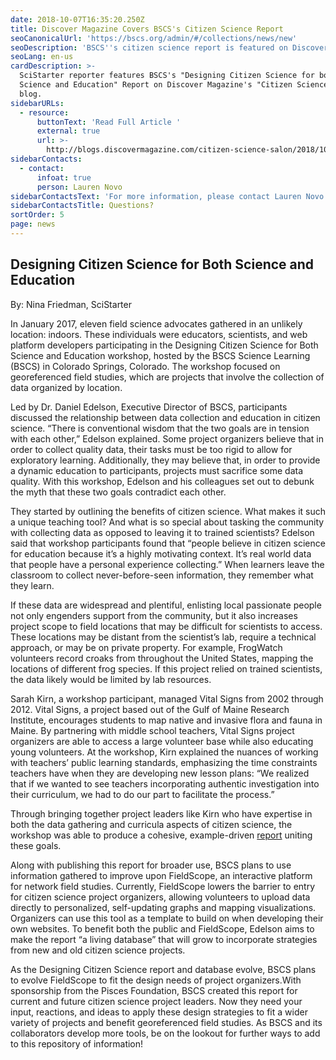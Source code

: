 ```yaml
---
date: 2018-10-07T16:35:20.250Z
title: Discover Magazine Covers BSCS's Citizen Science Report
seoCanonicalUrl: 'https://bscs.org/admin/#/collections/news/new'
seoDescription: 'BSCS''s citizen science report is featured on Discover Magazine blog. '
seoLang: en-us
cardDescription: >-
  SciStarter reporter features BSCS's "Designing Citizen Science for both
  Science and Education" Report on Discover Magazine's "Citizen Science Salon"
  blog. 
sidebarURLs:
  - resource:
      buttonText: 'Read Full Article '
      external: true
      url: >-
        http://blogs.discovermagazine.com/citizen-science-salon/2018/10/07/designing-citizen-science-for-both-science-and-education/#.XLn4-6eZOL8
sidebarContacts:
  - contact:
      infoat: true
      person: Lauren Novo
sidebarContactsText: 'For more information, please contact Lauren Novo.'
sidebarContactsTitle: Questions?
sortOrder: 5
page: news
---
```

## Designing Citizen Science for Both Science and Education

By: Nina Friedman, SciStarter

In January 2017, eleven field science advocates gathered in an unlikely location: indoors. These individuals were educators, scientists, and web platform developers participating in the Designing Citizen Science for Both Science and Education workshop, hosted by the BSCS Science Learning (BSCS) in Colorado Springs, Colorado. The workshop focused on georeferenced field studies, which are projects that involve the collection of data organized by location.

Led by Dr. Daniel Edelson, Executive Director of BSCS, participants discussed the relationship between data collection and education in citizen science. “There is conventional wisdom that the two goals are in tension with each other,” Edelson explained. Some project organizers believe that in order to collect quality data, their tasks must be too rigid to allow for exploratory learning. Additionally, they may believe that, in order to provide a dynamic education to participants, projects must sacrifice some data quality. With this workshop, Edelson and his colleagues set out to debunk the myth that these two goals contradict each other.

They started by outlining the benefits of citizen science. What makes it such a unique teaching tool? And what is so special about tasking the community with collecting data as opposed to leaving it to trained scientists? Edelson said that workshop participants found that “people believe in citizen science for education because it’s a highly motivating context. It’s real world data that people have a personal experience collecting.” When learners leave the classroom to collect never-before-seen information, they remember what they learn.

If these data are widespread and plentiful, enlisting local passionate people not only engenders support from the community, but it also increases project scope to field locations that may be difficult for scientists to access. These locations may be distant from the scientist’s lab, require a technical approach, or may be on private property. For example, FrogWatch volunteers record croaks from throughout the United States, mapping the locations of different frog species. If this project relied on trained scientists, the data likely would be limited by lab resources.

Sarah Kirn, a workshop participant, managed Vital Signs from 2002 through 2012. Vital Signs, a project based out of the Gulf of Maine Research Institute,  encourages students to map native and invasive flora and fauna in Maine. By partnering with middle school teachers, Vital Signs project organizers are able to access a large volunteer base while also educating young volunteers. At the workshop, Kirn explained the nuances of working with teachers’ public learning standards, emphasizing the time constraints teachers have when they are developing new lesson plans: “We realized that if we wanted to see teachers incorporating authentic investigation into their curriculum, we had to do our part to facilitate the process.”

Through bringing together project leaders like Kirn who have expertise in both the data gathering and curricula aspects of citizen science, the workshop was able to produce a cohesive, example-driven [report](https://bscs.org/resources/reports/designing-citizen-science-for-both-science-and-education-a-workshop-report) uniting these goals.

Along with publishing this report for broader use, BSCS plans to use information gathered to improve upon FieldScope, an interactive platform for network field studies. Currently, FieldScope lowers the barrier to entry for citizen science project organizers, allowing volunteers to upload data directly to personalized, self-updating graphs and mapping visualizations. Organizers can use this tool as a template to build on when developing their own websites. To benefit both the public and FieldScope, Edelson aims to make the report “a living database” that will grow to incorporate strategies from new and old citizen science projects.

As the Designing Citizen Science report and database evolve, BSCS plans to evolve FieldScope to fit the design needs of project organizers.With sponsorship from the Pisces Foundation, BSCS created this report for current and future citizen science project leaders. Now they need your input, reactions, and ideas to apply these design strategies to fit a wider variety of projects and benefit georeferenced field studies. As BSCS and its collaborators develop more tools, be on the lookout for further ways to add to this repository of information!
